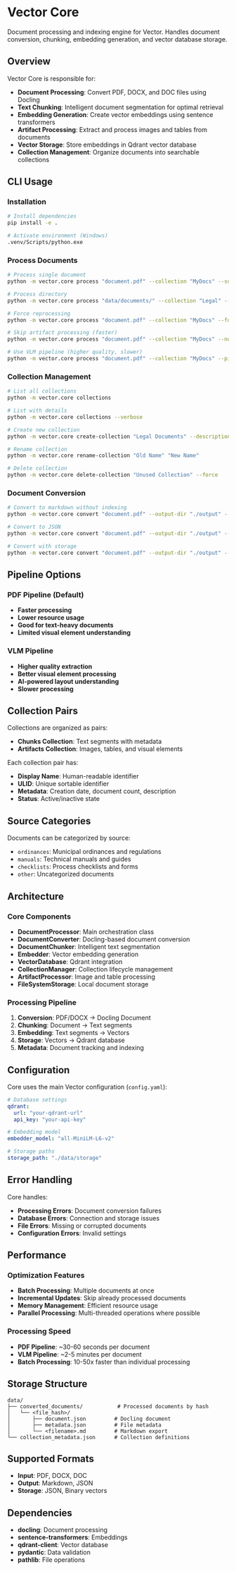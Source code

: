 # Vector Core

Document processing and indexing engine for Vector. Handles document conversion, chunking, embedding generation, and vector database storage.

## Overview

Vector Core is responsible for:
- **Document Processing**: Convert PDF, DOCX, and DOC files using Docling
- **Text Chunking**: Intelligent document segmentation for optimal retrieval
- **Embedding Generation**: Create vector embeddings using sentence transformers
- **Artifact Processing**: Extract and process images and tables from documents
- **Vector Storage**: Store embeddings in Qdrant vector database
- **Collection Management**: Organize documents into searchable collections

## CLI Usage

### Installation
```bash
# Install dependencies
pip install -e .

# Activate environment (Windows)
.venv/Scripts/python.exe
```

### Process Documents

```bash
# Process single document
python -m vector.core process "document.pdf" --collection "MyDocs" --source "ordinances"

# Process directory
python -m vector.core process "data/documents/" --collection "Legal" --source "ordinances"

# Force reprocessing
python -m vector.core process "document.pdf" --collection "MyDocs" --force

# Skip artifact processing (faster)
python -m vector.core process "document.pdf" --collection "MyDocs" --no-artifacts

# Use VLM pipeline (higher quality, slower)
python -m vector.core process "document.pdf" --collection "MyDocs" --pipeline vlm
```

### Collection Management

```bash
# List all collections
python -m vector.core collections

# List with details
python -m vector.core collections --verbose

# Create new collection
python -m vector.core create-collection "Legal Documents" --description "City ordinances and regulations"

# Rename collection
python -m vector.core rename-collection "Old Name" "New Name"

# Delete collection
python -m vector.core delete-collection "Unused Collection" --force
```

### Document Conversion

```bash
# Convert to markdown without indexing
python -m vector.core convert "document.pdf" --output-dir "./output" --format markdown

# Convert to JSON
python -m vector.core convert "document.pdf" --output-dir "./output" --format json

# Convert with storage
python -m vector.core convert "document.pdf" --output-dir "./output" --save-storage
```

## Pipeline Options

### PDF Pipeline (Default)
- **Faster processing**
- **Lower resource usage**
- **Good for text-heavy documents**
- **Limited visual element understanding**

### VLM Pipeline
- **Higher quality extraction**
- **Better visual element processing**
- **AI-powered layout understanding**
- **Slower processing**

## Collection Pairs

Collections are organized as pairs:
- **Chunks Collection**: Text segments with metadata
- **Artifacts Collection**: Images, tables, and visual elements

Each collection pair has:
- **Display Name**: Human-readable identifier
- **ULID**: Unique sortable identifier
- **Metadata**: Creation date, document count, description
- **Status**: Active/inactive state

## Source Categories

Documents can be categorized by source:
- `ordinances`: Municipal ordinances and regulations
- `manuals`: Technical manuals and guides
- `checklists`: Process checklists and forms
- `other`: Uncategorized documents

## Architecture

### Core Components

- **DocumentProcessor**: Main orchestration class
- **DocumentConverter**: Docling-based document conversion
- **DocumentChunker**: Intelligent text segmentation
- **Embedder**: Vector embedding generation
- **VectorDatabase**: Qdrant integration
- **CollectionManager**: Collection lifecycle management
- **ArtifactProcessor**: Image and table processing
- **FileSystemStorage**: Local document storage

### Processing Pipeline

1. **Conversion**: PDF/DOCX → Docling Document
2. **Chunking**: Document → Text segments
3. **Embedding**: Text segments → Vectors
4. **Storage**: Vectors → Qdrant database
5. **Metadata**: Document tracking and indexing

## Configuration

Core uses the main Vector configuration (`config.yaml`):

```yaml
# Database settings
qdrant:
  url: "your-qdrant-url"
  api_key: "your-api-key"

# Embedding model
embedder_model: "all-MiniLM-L6-v2"

# Storage paths
storage_path: "./data/storage"
```

## Error Handling

Core handles:
- **Processing Errors**: Document conversion failures
- **Database Errors**: Connection and storage issues
- **File Errors**: Missing or corrupted documents
- **Configuration Errors**: Invalid settings

## Performance

### Optimization Features
- **Batch Processing**: Multiple documents at once
- **Incremental Updates**: Skip already processed documents
- **Memory Management**: Efficient resource usage
- **Parallel Processing**: Multi-threaded operations where possible

### Processing Speed
- **PDF Pipeline**: ~30-60 seconds per document
- **VLM Pipeline**: ~2-5 minutes per document
- **Batch Processing**: 10-50x faster than individual processing

## Storage Structure

```
data/
├── converted_documents/           # Processed documents by hash
│   └── <file_hash>/
│       ├── document.json         # Docling document
│       ├── metadata.json         # File metadata
│       └── <filename>.md         # Markdown export
└── collection_metadata.json      # Collection definitions
```

## Supported Formats

- **Input**: PDF, DOCX, DOC
- **Output**: Markdown, JSON
- **Storage**: JSON, Binary vectors

## Dependencies

- **docling**: Document processing
- **sentence-transformers**: Embeddings
- **qdrant-client**: Vector database
- **pydantic**: Data validation
- **pathlib**: File operations
